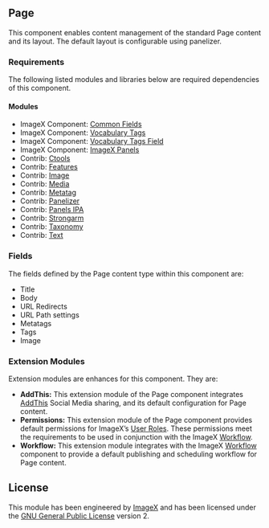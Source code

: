 ## Page

This component enables content management of the standard Page content and its layout. The default layout is configurable using panelizer.

### Requirements

The following listed modules and libraries below are required dependencies of this component.

#### Modules

* ImageX Component: [Common Fields](http://github.com/imagex/imagex_common_fields)
* ImageX Component: [Vocabulary Tags](http://github.com/imagex/imagex_vocabulary_tags)
* ImageX Component: [Vocabulary Tags Field](http://github.com/imagex/imagex_vocabulary_tags_field)
* ImageX Component: [ImageX Panels](http://github.com/imagex/imagex_panels)
* Contrib: [Ctools](https://drupal.org/project/ctools)
* Contrib: [Features](https://drupal.org/project/features)
* Contrib: [Image](https://drupal.org/project/image)
* Contrib: [Media](https://drupal.org/project/media)
* Contrib: [Metatag](https://drupal.org/project/metatag)
* Contrib: [Panelizer](https://drupal.org/project/panelizer)
* Contrib: [Panels IPA](https://drupal.org/project/panels_ipe)
* Contrib: [Strongarm](https://drupal.org/project/strongarm)
* Contrib: [Taxonomy](https://drupal.org/project/taxonomy)
* Contrib: [Text](https://drupal.org/project/text)

### Fields

The fields defined by the Page content type within this component are:

* Title
* Body
* URL Redirects
* URL Path settings
* Metatags
* Tags
* Image

### Extension Modules

Extension modules are enhances for this component. They are:

* **AddThis:** This extension module of the Page component integrates [AddThis](http://github.com/imagex/imagex_addthis) Social Media sharing, and its default configuration for Page content.
* **Permissions:** This extension module of the Page component provides default permissions for ImageX’s [User Roles](http://github.com/imagex/imagex_user_roles). These permissions meet the  requirements to be used in conjunction with the ImageX [Workflow](http://github.com/imagex/imagex_workflow).
* **Workflow:** This extension module integrates with the ImageX [Workflow](http://github.com/imagex/imagex_workflow) component to provide a default publishing and scheduling workflow for Page content.

## License

This module has been engineered by [ImageX](http://www.imagexmedia.com) and has been licensed under the [GNU General Public License](http://www.gnu.org/licenses/gpl-2.0.html) version 2.
